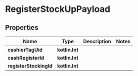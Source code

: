 
# RegisterStockUpPayload

## Properties
Name | Type | Description | Notes
------------ | ------------- | ------------- | -------------
**cashierTagUid** | **kotlin.Int** |  | 
**cashRegisterId** | **kotlin.Int** |  | 
**registerStockingId** | **kotlin.Int** |  | 



